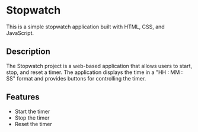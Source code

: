 # Stopwatch

This is a simple stopwatch application built with HTML, CSS, and JavaScript.

## Description

The Stopwatch project is a web-based application that allows users to start, stop, and reset a timer. 
The application displays the time in a "HH : MM : SS" format and provides buttons for controlling the timer.

## Features

- Start the timer
- Stop the timer
- Reset the timer

